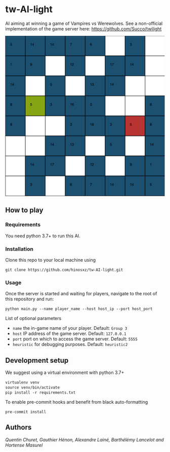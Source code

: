 # tw-AI-light
AI aiming at winning a game of Vampires vs Werewolves.
See a non-official implementation of the game server here:
https://github.com/Succo/twilight

![Game board](images/board.png)

## How to play

### Requirements
You need python 3.7+ to run this AI.

### Installation
Clone this repo to your local machine using
```shell script
git clone https://github.com/hinosxz/tw-AI-light.git
```

### Usage
Once the server is started and waiting for players, navigate to the root
of this repository and run:
```shell script
python main.py --name player_name --host host_ip --port host_port
```

List of optional parameters
- `name` the in-game name of your player. Default: `Group 3`
- `host` IP address of the game server. Default: `127.0.0.1`
- `port` port on which to access the game server. Default: `5555`
- `heuristic` for debugging purposes. Default: `heuristic2`

## Development setup

We suggest using a virtual environment with python 3.7+
```
virtualenv venv
source venv/bin/activate
pip install -r requirements.txt
```

To enable pre-commit hooks and benefit from black auto-formatting
```
pre-commit install
```

## Authors
*Quentin Churet, Gauthier Hénon, Alexandre Lainé, Barthélémy Lancelot and Hortense Masurel*
